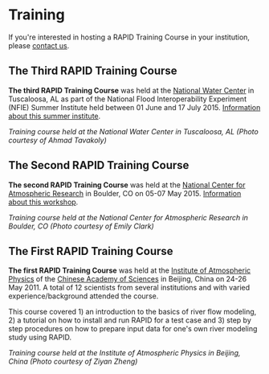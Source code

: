 # Training

If you're interested in hosting a RAPID Training Course in your institution, please [contact us](../../about/contact.md).

## The Third RAPID Training Course

**The third RAPID Training Course** was held at the [National Water Center](http://www.nws.noaa.gov/oh/nwc/) in Tuscaloosa, AL as part of the National Flood Interoperability Experiment (NFIE) Summer Institute held between 01 June and 17 July 2015. [Information about this summer institute](https://www.cuahsi.org/NFIE#summerinstitute).

*Training course held at the National Water Center in Tuscaloosa, AL (Photo courtesy of Ahmad Tavakoly)*

## The Second RAPID Training Course

**The second RAPID Training Course** was held at the [National Center for Atmospheric Research](http://ncar.ucar.edu/) in Boulder, CO on 05-07 May 2015. [Information about this workshop](http://www.cvent.com/d/1rql47).

*Training course held at the National Center for Atmospheric Research in Boulder, CO (Photo courtesy of Emily Clark)*

## The First RAPID Training Course

**The first RAPID Training Course** was held at the [Institute of Atmospheric Physics](http://www.iap.ac.cn/english/iap/index.htm) of the [Chinese Academy of Sciences](http://english.cas.cn/) in Beijing, China on 24-26 May 2011. A total of 12 scientists from several institutions and with varied experience/background attended the course.

This course covered 1) an introduction to the basics of river flow modeling, 2) a tutorial on how to install and run RAPID for a test case and 3) step by step procedures on how to prepare input data for one's own river modeling study using RAPID.

*Training course held at the Institute of Atmospheric Physics in Beijing, China (Photo courtesy of Ziyan Zheng)*